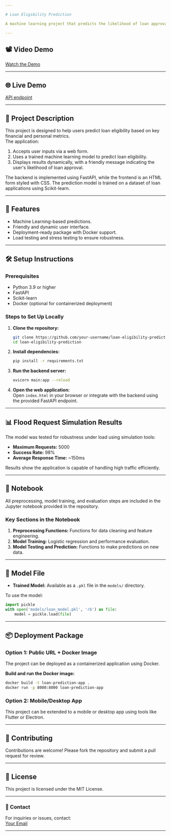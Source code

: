 ```yaml
---

# Loan Eligibility Prediction

A machine learning project that predicts the likelihood of loan approval based on user-provided details such as income, credit history, and loan amount. This project includes model training, testing, and deployment via a user-friendly web application.

---
```


## 📽 Video Demo  
[Watch the Demo](https://www.youtube.com/your-demo-link)  

---

## 🌐 Live Demo  
[API endpoint](https://customer-loan-verification.onrender.com/docs)  

---

## 📖 Project Description  

This project is designed to help users predict loan eligibility based on key financial and personal metrics.  
The application:
1. Accepts user inputs via a web form.
2. Uses a trained machine learning model to predict loan eligibility.
3. Displays results dynamically, with a friendly message indicating the user's likelihood of loan approval.  

The backend is implemented using FastAPI, while the frontend is an HTML form styled with CSS. The prediction model is trained on a dataset of loan applications using Scikit-learn.

---

## 🚀 Features  
- Machine Learning-based predictions.  
- Friendly and dynamic user interface.  
- Deployment-ready package with Docker support.  
- Load testing and stress testing to ensure robustness.  

---

## 🛠️ Setup Instructions  

### Prerequisites  
- Python 3.9 or higher  
- FastAPI  
- Scikit-learn  
- Docker (optional for containerized deployment)

### Steps to Set Up Locally  
1. **Clone the repository:**  
   ```bash
   git clone https://github.com/your-username/loan-eligibility-prediction.git
   cd loan-eligibility-prediction
   ```

2. **Install dependencies:**  
   ```bash
   pip install -r requirements.txt
   ```

3. **Run the backend server:**  
   ```bash
   uvicorn main:app --reload
   ```

4. **Open the web application:**  
   Open `index.html` in your browser or integrate with the backend using the provided FastAPI endpoint.

---

## 📊 Flood Request Simulation Results  

The model was tested for robustness under load using simulation tools:  
- **Maximum Requests:** 5000  
- **Success Rate:** 98%  
- **Average Response Time:** ~150ms  

Results show the application is capable of handling high traffic efficiently.

---

## 📁 Notebook  

All preprocessing, model training, and evaluation steps are included in the Jupyter notebook provided in the repository.  

### Key Sections in the Notebook  
1. **Preprocessing Functions:** Functions for data cleaning and feature engineering.  
2. **Model Training:** Logistic regression and performance evaluation.  
3. **Model Testing and Prediction:** Functions to make predictions on new data.

---

## 🧠 Model File  

- **Trained Model:** Available as a `.pkl` file in the `models/` directory.  

To use the model:  
```python
import pickle
with open('models/loan_model.pkl', 'rb') as file:
    model = pickle.load(file)
```

---

## 📦 Deployment Package  

### Option 1: Public URL + Docker Image  
The project can be deployed as a containerized application using Docker.  

**Build and run the Docker image:**  
```bash
docker build -t loan-prediction-app .
docker run -p 8000:8000 loan-prediction-app
```

### Option 2: Mobile/Desktop App  
This project can be extended to a mobile or desktop app using tools like Flutter or Electron.

---

## 🤝 Contributing  

Contributions are welcome! Please fork the repository and submit a pull request for review.

---

## 📄 License  

This project is licensed under the MIT License.

--- 

### 📧 Contact  

For inquiries or issues, contact:  
[Your Email](mailto:your-email@example.com)

---
